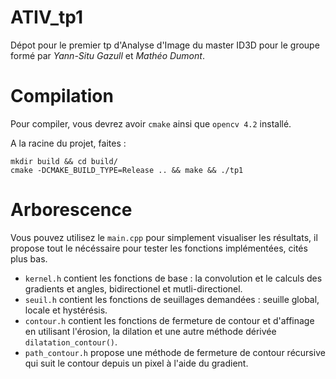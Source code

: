 # ATIV_tp1

Dépot pour le premier tp d'Analyse d'Image du master ID3D pour le groupe formé par *Yann-Situ Gazull* et *Mathéo Dumont*.

# Compilation
Pour compiler, vous devrez avoir `cmake` ainsi que `opencv 4.2` installé.

A la racine du projet, faites :
```
mkdir build && cd build/
cmake -DCMAKE_BUILD_TYPE=Release .. && make && ./tp1
```

# Arborescence

Vous pouvez utilisez le `main.cpp` pour simplement visualiser les résultats, il propose tout le nécéssaire pour tester les fonctions implémentées, cités plus bas.

* `kernel.h` contient les fonctions de base : la convolution et le calculs des gradients et angles, bidirectionel et mutli-directionel.
* `seuil.h` contient les fonctions de seuillages demandées : seuille global, locale et hystérésis.
* `contour.h` contient les fonctions de fermeture de contour et d'affinage en utilisant l'érosion, la dilation et une autre méthode dérivée `dilatation_contour()`.
* `path_contour.h` propose une méthode de fermeture de contour récursive qui suit le contour depuis un pixel à l'aide du gradient.
